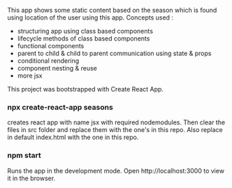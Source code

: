 This app shows some static content based on the season which is found using location of the user using this app. 
Concepts used : 
- structuring app using class based components
- lifecycle methods of class based components
- functional components 
- parent to child & child to parent communication using state & props
- conditional rendering
- component nesting & reuse
- more jsx


This project was bootstrapped with Create React App.

### npx create-react-app seasons
creates react app with name jsx with required nodemodules. Then clear the files in src folder and replace them with the one's in this repo. Also replace in default index.html with the one in this repo.

### npm start
Runs the app in the development mode.
Open http://localhost:3000 to view it in the browser.
